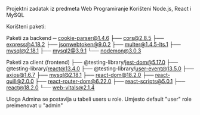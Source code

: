 Projektni zadatak iz predmeta Web Programiranje
Korišteni Node.js, React i MySQL 

Korišteni paketi: 

Paketi za backend
─ cookie-parser@1.4.6
├── cors@2.8.5
├── express@4.18.2
├── jsonwebtoken@9.0.2
├── multer@1.4.5-lts.1
├── mysql@2.18.1
├── mysql2@3.9.1
└── nodemon@3.0.3

Paketi za client (frontend)
├── @testing-library/jest-dom@5.17.0
├── @testing-library/react@13.4.0
├── @testing-library/user-event@13.5.0
├── axios@1.6.7
├── mysql@2.18.1
├── react-dom@18.2.0
├── react-quill@2.0.0
├── react-router-dom@6.22.0
├── react-scripts@5.0.1
├── react@18.2.0
└── web-vitals@2.1.4

Uloga Admina se postavlja u tabeli users u role. Umjesto default "user" role preimenovat u "admin"
